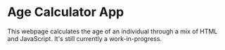 # Age Calculator App

This webpage calculates the age of an individual through a mix of HTML and JavaScript. It's still currently a work-in-progress.